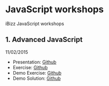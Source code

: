 # JavaScript workshops
iBizz JavaScript workshops

## 1. Advanced JavaScript
11/02/2015

- Presentation: [Github](http://ibizz.github.io/javascript-workshops/01-advanced-javascript/presentation)
- Exercise: [Github](http://ibizz.github.io/javascript-workshops/01-advanced-javascript/exercise.zip)
- Demo Exercise: [Github](http://ibizz.github.io/javascript-workshops/01-advanced-javascript/exercise)
- Demo Solution: [Github](http://ibizz.github.io/javascript-workshops/01-advanced-javascript/solution)
